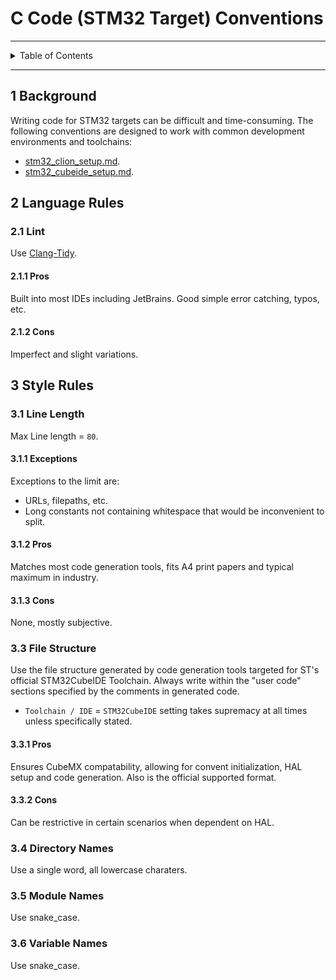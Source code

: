 # C Code (STM32 Target) Conventions

---

<details markdown="1">
  <summary>Table of Contents</summary>

- [1 Background](#1-background)
- [2 Language Rules](#2-language-rules)
    - [2.1 Lint](#21-lint)
        - [2.1.1 Pros](#211-pros)
        - [2.1.2 Cons](#212-cons)
- [3 Style Rules](#3-style-rules)
    - [3.1 Line Length](#31-line-length)
        - [3.1.1 Exceptions](#311-exceptions)
        - [3.1.2 Pros](#312-pros)
        - [3.1.3 Cons](#313-cons)
    - [3.3 File Structure](#33-file-structure)
        - [3.3.1 Pros](#331-pros)
        - [3.3.2 Cons](#332-cons)
    - [3.4 Directory Names](#34-directory-names)
    - [3.5 Module Names](#35-module-names)
    - [3.6 Variable Names](#36-variable-names)

</details>

---

## 1 Background

Writing code for STM32 targets can be difficult and time-consuming. The
following conventions are designed to work with common development environments
and toolchains:

- [stm32_clion_setup.md](..%2Fdevenvs%2Fstm32_clion_setup.md).
- [stm32_cubeide_setup.md](..%2Fdevenvs%2Fstm32_cubeide_setup.md).

## 2 Language Rules

### 2.1 Lint

Use [Clang-Tidy](https://clang.llvm.org/extra/clang-tidy/).

#### 2.1.1 Pros

Built into most IDEs including JetBrains. Good simple error catching, typos,
etc.

#### 2.1.2 Cons

Imperfect and slight variations.

## 3 Style Rules

### 3.1 Line Length

Max Line length = `80`.

#### 3.1.1 Exceptions

Exceptions to the limit are:

- URLs, filepaths, etc.
- Long constants not containing whitespace that would be inconvenient to split.

#### 3.1.2 Pros

Matches most code generation tools, fits A4 print papers and typical maximum in
industry.

#### 3.1.3 Cons

None, mostly subjective.

### 3.3 File Structure

Use the file structure generated by code generation tools targeted for ST's
official STM32CubeIDE Toolchain. Always write within the "user code" sections
specified by the comments in generated code.

- `Toolchain / IDE` = `STM32CubeIDE` setting takes supremacy at all times unless
  specifically stated.

#### 3.3.1 Pros

Ensures CubeMX compatability, allowing for convent initialization, HAL setup and
code generation. Also is the official supported format.

#### 3.3.2 Cons

Can be restrictive in certain scenarios when dependent on HAL.

### 3.4 Directory Names

Use a single word, all lowercase charaters.

### 3.5 Module Names

Use snake_case.

### 3.6 Variable Names

Use snake_case.
